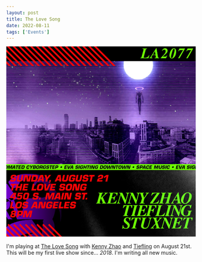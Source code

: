 ```yaml
---
layout: post
title: The Love Song
date: 2022-08-11
tags: ['Events']
---
```

![Live at The Love Song](/assets/images/2022-08-21.jpg)

I'm playing at [The Love Song](https://www.yelp.com/biz/the-love-song-bar-los-angeles) with [Kenny Zhao](https://kennyzhao.com/) and [Tiefling](https://withkoji.com/@tief.link) on August 21st. This will be my first live show since... *2018*. I'm writing all new music.
